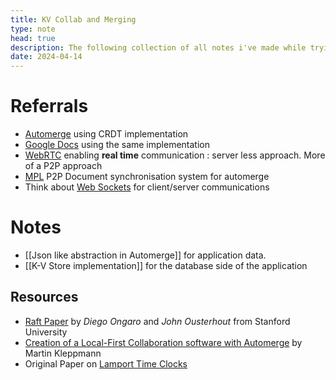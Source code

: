 ```yaml
---
title: KV Collab and Merging
type: note
head: true
description: The following collection of all notes i've made while trying to figure out CRDT, Automerge, how Redis works, what makes it so special and more
date: 2024-04-14
---
```


# Referrals

- [Automerge](https://automerge.org/) using CRDT implementation
- [Google Docs]() using the same implementation
- [WebRTC](https://webrtc.org/) enabling **real time** communication : server less approach. More of a P2P approach
- [MPL](https://github.com/automerge/mpl) P2P Document synchronisation system for automerge
- Think about [Web Sockets]() for client/server communications
# Notes
- [[Json like abstraction in Automerge]] for application data.
- [[K-V Store implementation]] for the database side of the application

## Resources

- [Raft Paper](https://raft.github.io/raft.pdf) by *Diego Ongaro* and *John Ousterhout* from Stanford University
- [Creation of a Local-First Collaboration software with Automerge](https://martin.kleppmann.com/2021/06/04/craft-conf.html) by Martin Kleppmann
- Original Paper on [Lamport Time Clocks](https://lamport.azurewebsites.net/pubs/time-clocks.pdf)
